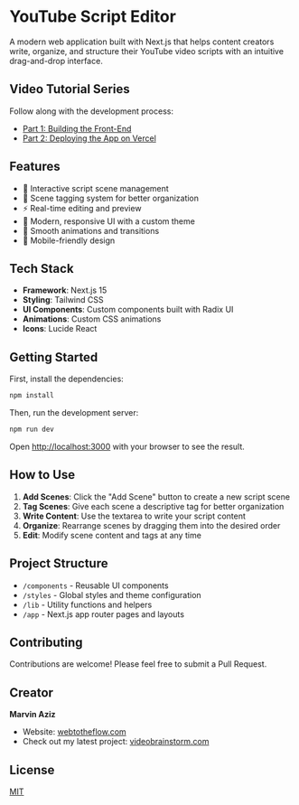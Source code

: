 # YouTube Script Editor

A modern web application built with Next.js that helps content creators write, organize, and structure their YouTube video scripts with an intuitive drag-and-drop interface.

## Video Tutorial Series

Follow along with the development process:
- [Part 1: Building the Front-End](https://youtu.be/ZadsQVk7pso)
- [Part 2: Deploying the App on Vercel](https://youtu.be/_x3qMYC6KIA)

## Features

- 📝 Interactive script scene management
- 🎯 Scene tagging system for better organization
- ⚡ Real-time editing and preview
- 🎨 Modern, responsive UI with a custom theme
- 💫 Smooth animations and transitions
- 📱 Mobile-friendly design

## Tech Stack

- **Framework**: Next.js 15
- **Styling**: Tailwind CSS
- **UI Components**: Custom components built with Radix UI
- **Animations**: Custom CSS animations
- **Icons**: Lucide React

## Getting Started

First, install the dependencies:

```bash
npm install
```

Then, run the development server:

```bash
npm run dev
```

Open [http://localhost:3000](http://localhost:3000) with your browser to see the result.

## How to Use

1. **Add Scenes**: Click the "Add Scene" button to create a new script scene
2. **Tag Scenes**: Give each scene a descriptive tag for better organization
3. **Write Content**: Use the textarea to write your script content
4. **Organize**: Rearrange scenes by dragging them into the desired order
5. **Edit**: Modify scene content and tags at any time

## Project Structure

- `/components` - Reusable UI components
- `/styles` - Global styles and theme configuration
- `/lib` - Utility functions and helpers
- `/app` - Next.js app router pages and layouts

## Contributing

Contributions are welcome! Please feel free to submit a Pull Request.

## Creator

**Marvin Aziz**
- Website: [webtotheflow.com](https://webtotheflow.com)
- Check out my latest project: [videobrainstorm.com](https://videobrainstorm.com)

## License

[MIT](LICENSE)
